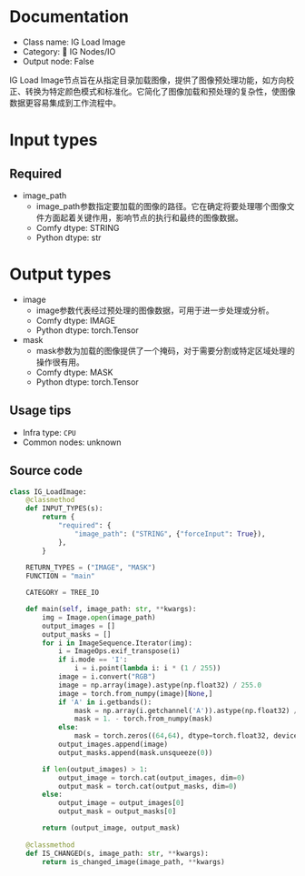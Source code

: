 
# Documentation
- Class name: IG Load Image
- Category: 🐓 IG Nodes/IO
- Output node: False

IG Load Image节点旨在从指定目录加载图像，提供了图像预处理功能，如方向校正、转换为特定颜色模式和标准化。它简化了图像加载和预处理的复杂性，使图像数据更容易集成到工作流程中。

# Input types
## Required
- image_path
    - image_path参数指定要加载的图像的路径。它在确定将要处理哪个图像文件方面起着关键作用，影响节点的执行和最终的图像数据。
    - Comfy dtype: STRING
    - Python dtype: str

# Output types
- image
    - image参数代表经过预处理的图像数据，可用于进一步处理或分析。
    - Comfy dtype: IMAGE
    - Python dtype: torch.Tensor
- mask
    - mask参数为加载的图像提供了一个掩码，对于需要分割或特定区域处理的操作很有用。
    - Comfy dtype: MASK
    - Python dtype: torch.Tensor


## Usage tips
- Infra type: `CPU`
- Common nodes: unknown


## Source code
```python
class IG_LoadImage:
    @classmethod
    def INPUT_TYPES(s):
        return {
            "required": {
                "image_path": ("STRING", {"forceInput": True}),
            },
        }
    
    RETURN_TYPES = ("IMAGE", "MASK")
    FUNCTION = "main"

    CATEGORY = TREE_IO

    def main(self, image_path: str, **kwargs):
        img = Image.open(image_path)
        output_images = []
        output_masks = []
        for i in ImageSequence.Iterator(img):
            i = ImageOps.exif_transpose(i)
            if i.mode == 'I':
                i = i.point(lambda i: i * (1 / 255))
            image = i.convert("RGB")
            image = np.array(image).astype(np.float32) / 255.0
            image = torch.from_numpy(image)[None,]
            if 'A' in i.getbands():
                mask = np.array(i.getchannel('A')).astype(np.float32) / 255.0
                mask = 1. - torch.from_numpy(mask)
            else:
                mask = torch.zeros((64,64), dtype=torch.float32, device="cpu")
            output_images.append(image)
            output_masks.append(mask.unsqueeze(0))

        if len(output_images) > 1:
            output_image = torch.cat(output_images, dim=0)
            output_mask = torch.cat(output_masks, dim=0)
        else:
            output_image = output_images[0]
            output_mask = output_masks[0]

        return (output_image, output_mask)
    
    @classmethod
    def IS_CHANGED(s, image_path: str, **kwargs):
        return is_changed_image(image_path, **kwargs)

```
